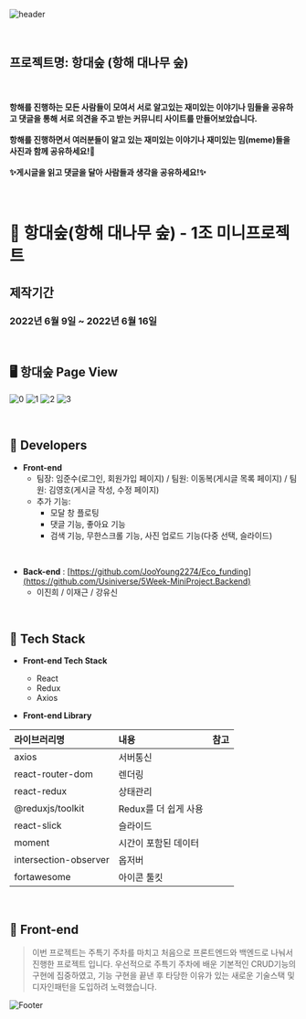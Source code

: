 ![header](https://capsule-render.vercel.app/api?type=slice&color=gradient&height=200&section=header&text=항대숲&fontSize=90&animation=fadeIn&fontAlignY=38&desc=%20&descAlignY=62&descAlign=62)

<br>

## 프로젝트명: 항대숲 (항해 대나무 숲)

<br>

#### 항해를 진행하는 모든 사람들이 모여서 서로 알고있는 재미있는 이야기나 밈들을 공유하고 댓글을 통해 서로 의견을 주고 받는 커뮤니티 사이트를 만들어보았습니다. <br><br> 항해를 진행하면서 여러분들이 알고 있는 재미있는 이야기나 재미있는 밈(meme)들을 사진과 함께 공유하세요!🤗<br><br>✨게시글을 읽고 댓글을 달아 사람들과 생각을 공유하세요!✨

<br>


# 🎋 항대숲(항해 대나무 숲) - 1조 미니프로젝트

## 제작기간
### 2022년 6월 9일 ~ 2022년 6월 16일

<br>

##  🖥️ 항대숲 Page View
![0](https://user-images.githubusercontent.com/68406448/174055364-55559744-d42d-4f2a-ad87-3578f0f35834.gif)
![1](https://user-images.githubusercontent.com/68406448/174055376-7d8ceb1f-ecf0-4ba2-bfe9-ba009d269a10.gif)
![2](https://user-images.githubusercontent.com/68406448/174055494-4de0e0f9-a9a6-447c-b89a-848b95bb77a4.gif)
![3](https://user-images.githubusercontent.com/68406448/174055506-db0340eb-f679-41bf-9898-19f42e03a8d0.gif)

<br>

## 🥇 Developers

- **Front-end**
  - 팀장: 임준수(로그인, 회원가입 페이지) / 팀원: 이동복(게시글 목록 페이지) / 팀원: 김영호(게시글 작성, 수정 페이지)
  - 추가 기능: 
    - 모달 창 플로팅
    - 댓글 기능, 좋아요 기능
    - 검색 기능, 무한스크롤 기능, 사진 업로드 기능(다중 선택, 슬라이드)

<br>

- **Back-end** :  [https://github.com/JooYoung2274/Eco_funding](https://github.com/Usiniverse/5Week-MiniProject.Backend)
  - 이진희 / 이재근 / 강유신

<br>

## 🚀 Tech Stack

- **Front-end Tech Stack**
  - React
  - Redux
  - Axios
   
- **Front-end Library**

| 라이브러리명            | 내용                                    | 참고 |
| :-------------------- | :-------------------------------------- | :--- |
| axios                 | 서버통신                                |      |
| react-router-dom      | 렌더링                                  |      |
| react-redux           |  상태관리                               |      |
| @reduxjs/toolkit      |  Redux를 더 쉽게 사용                   |      |
| react-slick           |  슬라이드                               |      |
| moment                |  시간이 포함된 데이터                    |      |
| intersection-observer |   옵저버                                |      |
| fortawesome           |    아이콘 툴킷                          |      |

<br>

## 💬 Front-end
> 이번 프로젝트는 주특기 주차를 마치고 처음으로 프론트엔드와 백엔드로 나눠서 진행한 프로젝트 입니다.
> 우선적으로 주특기 주차에 배운 기본적인 CRUD기능의 구현에 집중하였고,
> 기능 구현을 끝낸 후 타당한 이유가 있는 새로운 기술스택 및 디자인패턴을 도입하려 노력했습니다.
> 
![Footer](https://capsule-render.vercel.app/api?type=waving&color=gradient&height=200&section=footer)
